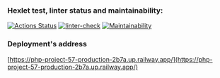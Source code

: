 ### Hexlet test, linter status and maintainability:
[![Actions Status](https://github.com/max9680/php-project-57/workflows/hexlet-check/badge.svg)](https://github.com/max9680/php-project-57/actions)
[![linter-check](https://github.com/max9680/php-project-57/actions/workflows/linter-check.yml/badge.svg)](https://github.com/max9680/php-project-57/actions/workflows/linter-check.yml)
[![Maintainability](https://api.codeclimate.com/v1/badges/163d3ae939bf61c8a711/maintainability)](https://codeclimate.com/github/max9680/php-project-57/maintainability)

### Deployment's address
[https://php-project-57-production-2b7a.up.railway.app/](https://php-project-57-production-2b7a.up.railway.app/)